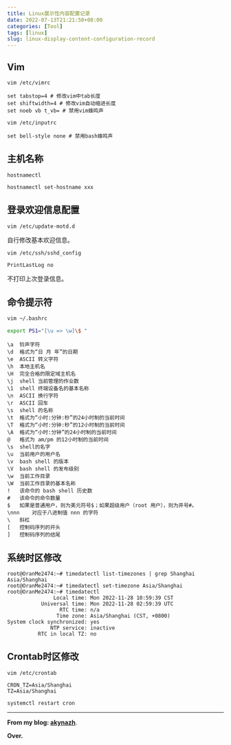```yaml
---
title: Linux展示性内容配置记录
date: 2022-07-13T21:21:50+08:00
categories: [Tool]
tags: [linux]
slug: linux-display-content-configuration-record
---
```

## Vim

```
vim /etc/vimrc

set tabstop=4 # 修改vim中tab长度
set shiftwidth=4 # 修改vim自动缩进长度
set noeb vb t_vb= # 禁用vim蜂鸣声
```

```
vim /etc/inputrc

set bell-style none # 禁用bash蜂鸣声
```

## 主机名称

```
hostnamectl

hostnamectl set-hostname xxx
```

## 登录欢迎信息配置

```
vim /etc/update-motd.d 
```

自行修改基本欢迎信息。

```
vim /etc/ssh/sshd_config

PrintLastLog no
```

不打印上次登录信息。

## 命令提示符

```bash
vim ~/.bashrc

export PS1="[\u => \w]\$ "
```

```
\a	铃声字符
\d	格式为“日 月 年”的日期
\e	ASCII 转义字符
\h	本地主机名
\H	完全合格的限定域主机名
\j	shell 当前管理的作业数
\1	shell 终端设备名的基本名称
\n	ASCII 换行字符
\r	ASCII 回车
\s	shell 的名称
\t	格式为“小时:分钟:秒”的24小时制的当前时间
\T	格式为“小时:分钟:秒”的12小时制的当前时间
\A	格式为“小时:分钟”的24小时制的当前时间
@	格式为 am/pm 的12小时制的当前时间
\s	shell的名字
\u	当前用户的用户名
\v	bash shell 的版本
\V	bash shell 的发布级别
\w	当前工作目录
\W	当前工作目录的基本名称
!	该命令的 bash shell 历史数
#	该命令的命令数量
$	如果是普通用户，则为美元符号$；如果超级用户（root 用户），则为井号#。
\nnn	对应于八进制值 nnn 的字符
\	斜杠
[	控制码序列的开头
]	控制码序列的结尾
```

## 系统时区修改

```
root@OranMe2474:~# timedatectl list-timezones | grep Shanghai
Asia/Shanghai
root@OranMe2474:~# timedatectl set-timezone Asia/Shanghai
root@OranMe2474:~# timedatectl
               Local time: Mon 2022-11-28 10:59:39 CST
           Universal time: Mon 2022-11-28 02:59:39 UTC
                 RTC time: n/a
                Time zone: Asia/Shanghai (CST, +0800)
System clock synchronized: yes
              NTP service: inactive
          RTC in local TZ: no
```

## Crontab时区修改

```
vim /etc/crontab

CRON_TZ=Asia/Shanghai
TZ=Asia/Shanghai

systemctl restart cron
```

---

**From my blog: [akynazh](https://akynazh.site)**.

**Over.**
